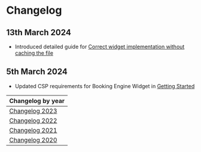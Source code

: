 # Changelog

## 13th March 2024
* Introduced detailed guide for [Correct widget implementation without caching the file](../booking-engine-widget/use-cases/disable-widget-caching.md)

## 5th March 2024
* Updated CSP requirements for Booking Engine Widget in [Getting Started](../booking-engine-widget/getting-started.md#content-security-policy)

| Changelog by year                  |
|:-----------------------------------|
| [Changelog 2023](changelog2023.md) |
| [Changelog 2022](changelog2022.md) |
| [Changelog 2021](changelog2021.md) |
| [Changelog 2020](changelog2020.md) |
